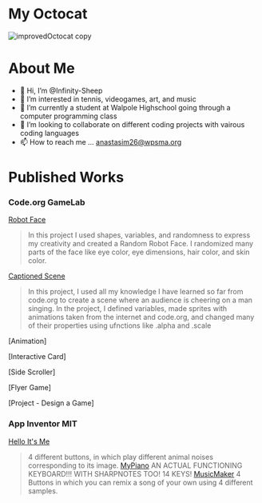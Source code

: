 # My Octocat
![improvedOctocat copy](https://github.com/Infinity-Sheep/Infinity-Sheep/assets/146842663/9f8433f5-79bf-4198-bcbd-58af6027f4f9)

# About Me
- 👋 Hi, I’m @Infinity-Sheep
- 👀 I’m interested in tennis, videogames, art, and music
- 🌱 I’m currently a student at Walpole Highschool going through a computer programming class
- 💞️ I’m looking to collaborate on different coding projects with vairous coding languages
- 📫 How to reach me ... anastasim26@wpsma.org

# Published Works

### Code.org GameLab
[Robot Face](http://Infinity-Sheep.github.io/RobotFace)
> In this project I used shapes, variables, and randomness to express my creativity and created a Random Robot Face. I randomized many parts of the face like eye color, eye dimensions, hair color, and skin color.

[Captioned Scene](https://studio.code.org/projects/gamelab/aLrjtP_6rkhfD1QFr26VRsOTwlLuCKoARggyfEHM9l4)
> In this project, I used all my knowledge I have learned so far from code.org to create a scene where an audience is cheering on a man singing. In the project, I defined variables, made sprites with animations taken from the internet and code.org, and changed many of their properties using ufnctions like .alpha and .scale

[Animation]
>

[Interactive Card]
>

[Side Scroller]
>

[Flyer Game]
>

[Project - Design a Game]
>
### App Inventor MIT
[Hello It's Me](https://gallery.appinventor.mit.edu/?galleryid=572be288-a231-4f39-bccb-a9356222ad2c)
> 4 different buttons, in which play different animal noises corresponding to its image.
[MyPiano](https://gallery.appinventor.mit.edu/?galleryid=e45e50a4-2318-4fda-9dc1-3bafe7cf4a4c)
> AN ACTUAL FUNCTIONING KEYBOARD!!! WITH SHARPNOTES TOO! 14 KEYS!
[MusicMaker](https://gallery.appinventor.mit.edu/?galleryid=26170054-1c5e-41f8-bd32-ba68defe92f1)
> 4 Buttons in which you can remix a song of your own using 4 different samples.

